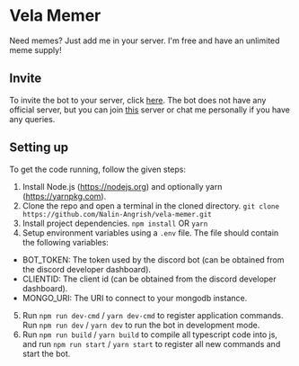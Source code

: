 # Vela Memer
Need memes? Just add me in your server. I'm free and have an unlimited meme supply!

## Invite
To invite the bot to your server, click [here](https://discord.com/api/oauth2/authorize?client_id=994950920163049502&permissions=18432&scope=applications.commands%20bot). The bot does not have any official server, but you can join [this](https://dsc.gg/summersun) server or chat me personally if you have any queries. 

## Setting up
To get the code running, follow the given steps:
1. Install Node.js (https://nodejs.org) and optionally yarn (https://yarnpkg.com).
2. Clone the repo and open a terminal in the cloned directory. 
  `git clone https://github.com/Nalin-Angrish/vela-memer.git`
3. Install project dependencies.
  `npm install` 
  OR 
  `yarn`
4. Setup environment variables using a `.env` file. The file should contain the following variables:
  - BOT_TOKEN: The token used by the discord bot (can be obtained from the discord developer dashboard).
  - CLIENTID: The client id (can be obtained from the discord developer dashboard).
  - MONGO_URI: The URI to connect to your mongodb instance.
5. Run `npm run dev-cmd` / `yarn dev-cmd` to register application commands. Run `npm run dev` / `yarn dev` to run the bot in development mode.
6. Run `npm run build` / `yarn build` to compile all typescript code into js, and run `npm run start` / `yarn start` to register all new commands and start the bot.